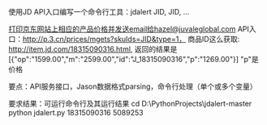 使用JD API入口编写一个命令行工具：jdalert JID, JID, ... 

打印京东网站上相应的产品价格并发送email给hazel@juvaleglobal.com
API入口：http://p.3.cn/prices/mgets?skuIds=JID&type=1， 
商品ID这么获取: http://item.jd.com/18315090316.html, 
返回的结果是[{"op":"1599.00","m":"2599.00","id":"J_18315090316","p":"1269.00"}] 
"p"是价格

要点：API服务接口，Jason数据格式parsing，命令行处理（单个或多个变量）

要求结果：可运行命令行及其运行结果
cd D:\PythonProjects\jdalert-master
python jdalert.py 18315090316 5089253